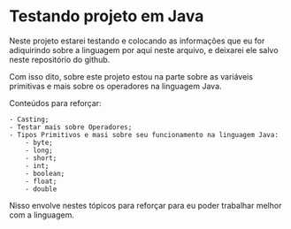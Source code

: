 # Testando projeto em Java

Neste projeto estarei testando e colocando as informações que eu for adiquirindo sobre a linguagem por aqui neste arquivo, e deixarei ele salvo neste repositório do github.

Com isso dito, sobre este projeto estou na parte sobre as variáveis primitivas e mais sobre os operadores na linguagem Java.

Conteúdos para reforçar:

    - Casting;
    - Testar mais sobre Operadores;
    - Tipos Primitivos e masi sobre seu funcionamento na linguagem Java:
        - byte;
        - long;
        - short;
        - int;
        - boolean;
        - float;
        - double

Nisso envolve nestes tópicos para reforçar para eu poder trabalhar melhor com a linguagem.
